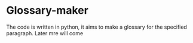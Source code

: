 # Glossary-maker
The code is written in python, it aims to make a glossary for the specified paragraph. Later mre will come